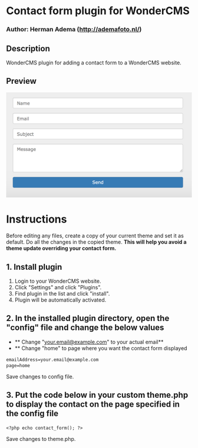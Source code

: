 # Contact form plugin for WonderCMS
### Author: Herman Adema (http://ademafoto.nl/)

## Description
WonderCMS plugin for adding a contact form to a WonderCMS website.

## Preview
![Plugin preview](/preview.jpg)


# Instructions
Before editing any files, create a copy of your current theme and set it as default. Do all the changes in the copied theme. **This will help you avoid a theme update overriding your contact form.**

## 1. Install plugin
1. Login to your WonderCMS website.
2. Click "Settings" and click "Plugins".
3. Find plugin in the list and click "install".
4. Plugin will be automatically activated.

## 2. In the installed plugin directory, open the "config" file and change the below values
 - ** Change "your.email@example.com" to your actual email**
 - ** Change "home" to page where you want the contact form displayed

```
emailAddress=your.email@example.com
page=home

```
Save changes to config file.


## 3. Put the code below in your custom theme.php to display the contact on the page specified in the config file

```
<?php echo contact_form(); ?>
```
Save changes to theme.php.
